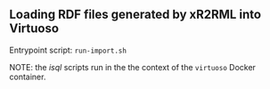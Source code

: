 ## Loading RDF files generated by xR2RML into Virtuoso

Entrypoint script: `run-import.sh`

NOTE: the _isql_ scripts run in the the context of the `virtuoso` Docker container. 


